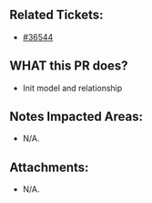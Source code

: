 <!--
  PLEASE DON'T DELETE THIS TEMPLATE UNTIL YOU HAVE READ THE FIRST SECTION.
-->

## Related Tickets:
- [#36544](https://edu-redmine.sun-asterisk.vn/issues/36575)

## WHAT this PR does?
- Init model and relationship
<!--
- ex: Change number items `completed/total` in admin page.
-->

## Notes Impacted Areas:
- N/A.

## Attachments:
- N/A.